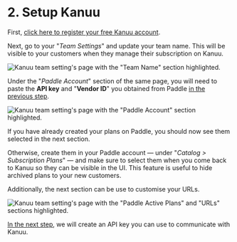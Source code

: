 # 2. Setup Kanuu

First, [click here to register your free Kanuu account](https://kanuu.io/register).

Next, go to your "*Team Settings*" and update your team name. This will be visible to your customers when they manage their subscription on Kanuu.

![Kanuu team setting's page with the "Team Name" section highlighted.](/kanuu_team_settings_1.png)

Under the "*Paddle Account*" section of the same page, you will need to paste the **API key** and "**Vendor ID**" you obtained from Paddle [in the previous step](./setup-paddle).

![Kanuu team setting's page with the "Paddle Account" section highlighted.](/kanuu_team_settings_2.png)

If you have already created your plans on Paddle, you should now see them selected in the next section.

Otherwise, create them in your Paddle account — under "*Catalog > Subscription Plans*" — and make sure to select them when you come back to Kanuu so they can be visible in the UI. This feature is useful to hide archived plans to your new customers.

Additionally, the next section can be use to customise your URLs.

![Kanuu team setting's page with the "Paddle Active Plans" and "URLs" sections highlighted.](/kanuu_team_settings_3.png)

[In the next step](./create-api-key), we will create an API key you can use to communicate with Kanuu.
